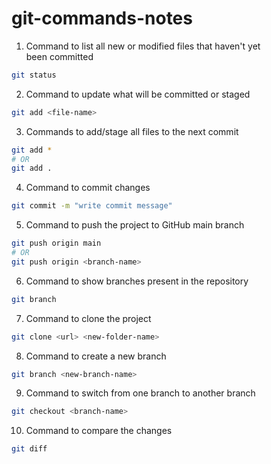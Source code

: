 # git-commands-notes

1. Command to list all new or modified files that haven't yet been committed
```bash
git status
```
2. Command to update what will be committed or staged
```bash
git add <file-name>
```
3. Commands to add/stage all files to the next commit
```bash
git add *
# OR
git add .
```  
4. Command to commit changes
```bash
git commit -m "write commit message"
```
 5. Command to push the project to GitHub main branch
 ```bash
 git push origin main
 # OR
 git push origin <branch-name>
 ```
 6. Command to show branches present in the repository
 ```bash
 git branch
 ```
 7. Command to clone the project
 ```bash
 git clone <url> <new-folder-name>
 ```
 8. Command to create a new branch
 ```bash
 git branch <new-branch-name>
 ```
 9. Command to switch from one branch to another branch
 ```bash
 git checkout <branch-name>
 ```
10. Command to compare the changes
```bash
git diff
```
